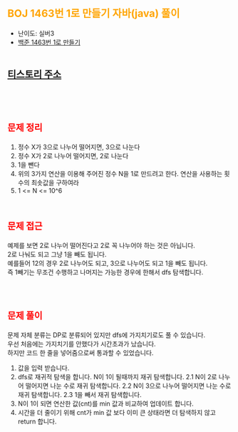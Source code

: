 # <span style="color:orange; font-size:17pt; font-weight:bold">BOJ 1463번 1로 만들기 자바(java)  풀이</span>
- 난이도: 실버3
- [백준 1463번 1로 만들기](https://www.acmicpc.net/problem/1463)
<br><br>

## [티스토리 주소](https://hoho325.tistory.com/)
<br><br>

# <span style="color: red; font-size:15pt">문제 정리</span>
1. 정수 X가 3으로 나누어 떨어지면, 3으로 나눈다
2. 정수 X가 2로 나누어 떨어지면, 2로 나눈다
3. 1을 뺀다
4. 위의 3가지 연산을 이용해 주어진 정수 N을 1로 만드려고 한다. 연산을 사용하는 횟수의 최솟값을 구하여라
5. 1 <= N <= 10^6
<br><br>

# <span style="color: red; font-size:15pt">문제 접근</span>
예제를 보면 2로 나누어 떨어진다고 2로 꼭 나누어야 하는 것은 아닙니다.  
2로 나눠도 되고 그냥 1을 빼도 됩니다.  
예를들어 12의 경우 2로 나누어도 되고, 3으로 나누어도 되고 1을 빼도 됩니다.  
즉 1빼기는 무조건 수행하고 나머지는 가능한 경우에 한해서 dfs 탐색합니다.  
<br><br>

# <span style="color: red; font-size:15pt">문제 풀이</span>
문제 자체 분류는 DP로 분류되어 있지만 dfs에 가지치기로도 풀 수 있습니다.  
우선 처음에는 가지치기를 안했다가 시간초과가 났습니다.   
하지만 코드 한 줄을 넣어줌으로써 통과할 수 있었습니다.
1. 값을 입력 받습니다.
2. dfs로 재귀적 탐색을 합니다. N이 1이 될때까지 재귀 탐색합니다.
    2.1 N이 2로 나누어 떨어지면 나눈 수로 재귀 탐색합니다.
    2.2 N이 3으로 나누어 떨어지면 나눈 수로 재귀 탐색합니다.
    2.3 1을 빼서 재귀 탐색합니다.
3. N이 1이 되면 연산한 값(cnt)를 min 값과 비교하여 업데이트 합니다.
4. 시간을 더 줄이기 위해 cnt가 min 값 보다 이미 큰 상태라면 더 탐색하지 않고 return 합니다.
<br><br>